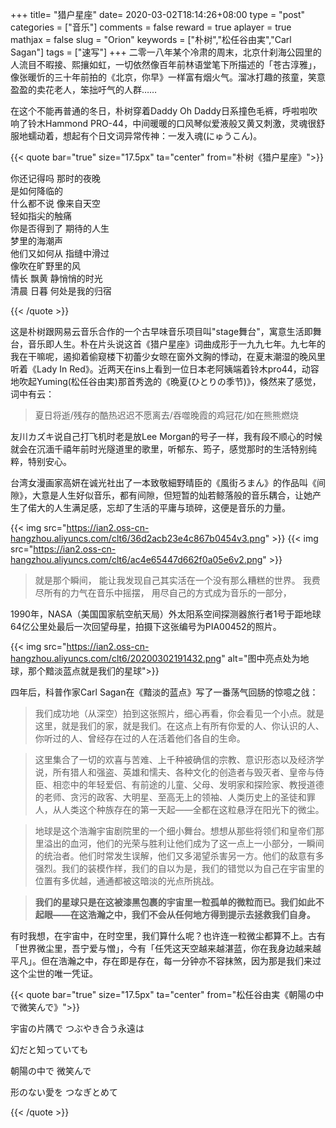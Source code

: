+++
title= "猎户星座"
date= 2020-03-02T18:14:26+08:00
type = "post"
categories = ["音乐"]
comments = false
reward = true
aplayer = true
mathjax = false
slug = "Orion"
keywords = ["朴树","松任谷由実","Carl Sagan"]
tags = ["速写"]
+++
二零一八年某个冷肃的周末，北京什刹海公园里的人流目不暇接、熙攘如虹，一切依然像百年前林语堂笔下所描述的「苍古淳雅」，像张暖忻的三十年前拍的《北京，你早》一样富有烟火气。溜冰打趣的孩童，笑意盈盈的卖花老人，笨拙吁气的人群……

在这个不能再普通的冬日，朴树穿着Daddy Oh Daddy日系撞色毛裤，呼啦啦吹响了铃木Hammond PRO-44，中间暖暖的口风琴似爱液般又黄又刺激，灵魂很舒服地蠕动着，想起有个日文词异常传神：一发入魂(にゅうこん)。

<!--more-->

<div
class="aplayer"
data-id="532776436"
data-server="netease"
data-type="song"
data-mutex="true"
data-mini="false"
data-loop="none">
</div>

{{< quote bar="true" size="17.5px"  ta="center" from="朴树《猎户星座》">}}

你还记得吗 那时的夜晚<br>
是如何降临的<br>
什么都不说 像来自天空<br>
轻如指尖的触痛<br>
你是否得到了 期待的人生<br>
梦里的海潮声<br>
他们又如何从 指缝中滑过<br>
像吹在旷野里的风<br>
情长 飘黄 静悄悄的时光<br>
清晨 日暮 何处是我的归宿<br>

{{< /quote >}}

这是朴树跟网易云音乐合作的一个古早味音乐项目叫"stage舞台"，寓意生活即舞台，音乐即人生。朴在片头说这首《猎户星座》词曲成形于一九九七年。九七年的我在干嘛呢，遏抑着偷窥楼下初蕾少女晾在窗外文胸的悸动，在夏末潮湿的晚风里听着《Lady In Red》。近两天在ins上看到一位日本老阿姨端着铃木pro44，动容地吹起Yuming(松任谷由実)那首秀逸的《晩夏(ひとりの季节)》，倏然来了感觉，词中有云：

> 夏日将逝/残存的酷热迟迟不愿离去/吞噬晚霞的鸡冠花/如在熊熊燃烧

友川カズキ说自己打飞机时老是放Lee Morgan的号子一样，我有段不顺心的时候就会在沉湎千禧年前时光隧道里的歌里，听郁东、筠子，感觉那时的生活特别纯粹，特别安心。

台湾女漫画家高妍在诚光社出了一本致敬細野晴臣的《風街ろまん》的作品叫《间隙》，大意是人生好似音乐，都有间隙，但短暂的灿若鲸落般的音乐耦合，让她产生了偌大的人生满足感，忘却了生活的平庸与琐碎，这便是音乐的力量。

{{< img src="https://ian2.oss-cn-hangzhou.aliyuncs.com/clt6/36d2acb23e4c867b0454v3.png" >}}
{{< img src="https://ian2.oss-cn-hangzhou.aliyuncs.com/clt6/ac4e65447d662f0a05e6v2.png" >}}

>就是那个瞬间，
>能让我发现自己其实活在一个没有那么糟糕的世界。
>我费尽所有的力气在音乐中摇摆，
>用尽自己的方式成为音乐的一部分，

1990年，NASA（美国国家航空航天局）外太阳系空间探测器旅行者1号于距地球64亿公里处最后一次回望母星，拍摄下这张编号为PIA00452的照片。

{{< img src="https://ian2.oss-cn-hangzhou.aliyuncs.com/clt6/20200302191432.png" alt="图中亮点处为地球，那个黯淡蓝点就是我们的星球">}}

四年后，科普作家Carl Sagan在《黯淡的蓝点》写了一番荡气回肠的惊噫之戗：

>我们成功地（从深空）拍到这张照片，细心再看，你会看见一个小点。就是这里，就是我们的家，就是我们。在这点上有所有你爱的人、你认识的人、你听过的人、曾经存在过的人在活着他们各自的生命。

>这里集合了一切的欢喜与苦难、上千种被确信的宗教、意识形态以及经济学说，所有猎人和强盗、英雄和懦夫、各种文化的创造者与毁灭者、皇帝与侍臣、相恋中的年轻爱侣、有前途的儿童、父母、发明家和探险家、教授道德的老师、贪污的政客、大明星、至高无上的领袖、人类历史上的圣徒和罪人，从人类这个种族存在的第一天起——全都在这粒悬浮在阳光下的微尘。

>地球是这个浩瀚宇宙剧院里的一个细小舞台。想想从那些将领们和皇帝们那里溢出的血河，他们的光荣与胜利让他们成为了这一点上一小部分，一瞬间的统治者。他们时常发生误解，他们又多渴望杀害另一方。他们的敌意有多强烈。我们的装模作样，我们的自以为是，我们的错觉以为自己在宇宙里的位置有多优越，通通都被这暗淡的光点所挑战。

>**我们的星球只是在这被漆黑包裹的宇宙里一粒孤单的微粒而已。我们如此不起眼——在这浩瀚之中，我们不会从任何地方得到提示去拯救我们自身。**

有时我想，在宇宙中，在时空里，我们算什么呢？也许连一粒微尘都算不上。古有「世界微尘里，吾宁爱与憎」，今有「任凭这天空越来越湛蓝，你在我身边越来越平凡」。但在浩瀚之中，存在即是存在，每一分钟亦不容抹煞，因为那是我们来过这个尘世的唯一凭证。

<div
class="aplayer"
data-id="617092"
data-server="netease"
data-type="song"
data-mutex="true"
data-mini="false"
data-loop="none">
</div>

{{< quote bar="true" size="17.5px"  ta="center" from="松任谷由実《朝陽の中で微笑んで》">}}

宇宙の片隅で つぶやき合う永遠は<br>

幻だと知っていても<br>

朝陽の中で 微笑んで<br>

形のない愛を つなぎとめて

{{< /quote >}}